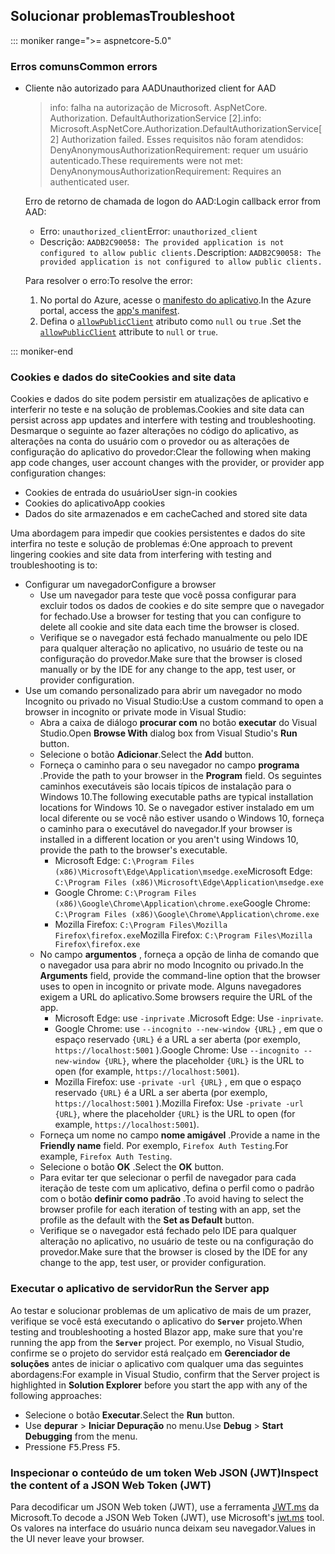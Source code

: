 ## <a name="troubleshoot"></a><span data-ttu-id="7a6ec-101">Solucionar problemas</span><span class="sxs-lookup"><span data-stu-id="7a6ec-101">Troubleshoot</span></span>

::: moniker range=">= aspnetcore-5.0"

### <a name="common-errors"></a><span data-ttu-id="7a6ec-102">Erros comuns</span><span class="sxs-lookup"><span data-stu-id="7a6ec-102">Common errors</span></span>

* <span data-ttu-id="7a6ec-103">Cliente não autorizado para AAD</span><span class="sxs-lookup"><span data-stu-id="7a6ec-103">Unauthorized client for AAD</span></span>

  > <span data-ttu-id="7a6ec-104">info: falha na autorização de Microsoft. AspNetCore. Authorization. DefaultAuthorizationService [2].</span><span class="sxs-lookup"><span data-stu-id="7a6ec-104">info: Microsoft.AspNetCore.Authorization.DefaultAuthorizationService[2] Authorization failed.</span></span> <span data-ttu-id="7a6ec-105">Esses requisitos não foram atendidos: DenyAnonymousAuthorizationRequirement: requer um usuário autenticado.</span><span class="sxs-lookup"><span data-stu-id="7a6ec-105">These requirements were not met: DenyAnonymousAuthorizationRequirement: Requires an authenticated user.</span></span>

  <span data-ttu-id="7a6ec-106">Erro de retorno de chamada de logon do AAD:</span><span class="sxs-lookup"><span data-stu-id="7a6ec-106">Login callback error from AAD:</span></span>

  * <span data-ttu-id="7a6ec-107">Erro: `unauthorized_client`</span><span class="sxs-lookup"><span data-stu-id="7a6ec-107">Error: `unauthorized_client`</span></span>
  * <span data-ttu-id="7a6ec-108">Descrição: `AADB2C90058: The provided application is not configured to allow public clients.`</span><span class="sxs-lookup"><span data-stu-id="7a6ec-108">Description: `AADB2C90058: The provided application is not configured to allow public clients.`</span></span>

  <span data-ttu-id="7a6ec-109">Para resolver o erro:</span><span class="sxs-lookup"><span data-stu-id="7a6ec-109">To resolve the error:</span></span>

  1. <span data-ttu-id="7a6ec-110">No portal do Azure, acesse o [manifesto do aplicativo](/azure/active-directory/develop/reference-app-manifest).</span><span class="sxs-lookup"><span data-stu-id="7a6ec-110">In the Azure portal, access the [app's manifest](/azure/active-directory/develop/reference-app-manifest).</span></span>
  1. <span data-ttu-id="7a6ec-111">Defina o [`allowPublicClient`](/azure/active-directory/develop/reference-app-manifest#allowpublicclient-attribute) atributo como `null` ou `true` .</span><span class="sxs-lookup"><span data-stu-id="7a6ec-111">Set the [`allowPublicClient`](/azure/active-directory/develop/reference-app-manifest#allowpublicclient-attribute) attribute to `null` or `true`.</span></span>

::: moniker-end

### <a name="cookies-and-site-data"></a><span data-ttu-id="7a6ec-112">Cookies e dados do site</span><span class="sxs-lookup"><span data-stu-id="7a6ec-112">Cookies and site data</span></span>

<span data-ttu-id="7a6ec-113">Cookies e dados do site podem persistir em atualizações de aplicativo e interferir no teste e na solução de problemas.</span><span class="sxs-lookup"><span data-stu-id="7a6ec-113">Cookies and site data can persist across app updates and interfere with testing and troubleshooting.</span></span> <span data-ttu-id="7a6ec-114">Desmarque o seguinte ao fazer alterações no código do aplicativo, as alterações na conta do usuário com o provedor ou as alterações de configuração do aplicativo do provedor:</span><span class="sxs-lookup"><span data-stu-id="7a6ec-114">Clear the following when making app code changes, user account changes with the provider, or provider app configuration changes:</span></span>

* <span data-ttu-id="7a6ec-115">Cookies de entrada do usuário</span><span class="sxs-lookup"><span data-stu-id="7a6ec-115">User sign-in cookies</span></span>
* <span data-ttu-id="7a6ec-116">Cookies do aplicativo</span><span class="sxs-lookup"><span data-stu-id="7a6ec-116">App cookies</span></span>
* <span data-ttu-id="7a6ec-117">Dados do site armazenados e em cache</span><span class="sxs-lookup"><span data-stu-id="7a6ec-117">Cached and stored site data</span></span>

<span data-ttu-id="7a6ec-118">Uma abordagem para impedir que cookies persistentes e dados do site interfira no teste e solução de problemas é:</span><span class="sxs-lookup"><span data-stu-id="7a6ec-118">One approach to prevent lingering cookies and site data from interfering with testing and troubleshooting is to:</span></span>

* <span data-ttu-id="7a6ec-119">Configurar um navegador</span><span class="sxs-lookup"><span data-stu-id="7a6ec-119">Configure a browser</span></span>
  * <span data-ttu-id="7a6ec-120">Use um navegador para teste que você possa configurar para excluir todos os dados de cookies e do site sempre que o navegador for fechado.</span><span class="sxs-lookup"><span data-stu-id="7a6ec-120">Use a browser for testing that you can configure to delete all cookie and site data each time the browser is closed.</span></span>
  * <span data-ttu-id="7a6ec-121">Verifique se o navegador está fechado manualmente ou pelo IDE para qualquer alteração no aplicativo, no usuário de teste ou na configuração do provedor.</span><span class="sxs-lookup"><span data-stu-id="7a6ec-121">Make sure that the browser is closed manually or by the IDE for any change to the app, test user, or provider configuration.</span></span>
* <span data-ttu-id="7a6ec-122">Use um comando personalizado para abrir um navegador no modo Incognito ou privado no Visual Studio:</span><span class="sxs-lookup"><span data-stu-id="7a6ec-122">Use a custom command to open a browser in incognito or private mode in Visual Studio:</span></span>
  * <span data-ttu-id="7a6ec-123">Abra a caixa de diálogo **procurar com** no botão **executar** do Visual Studio.</span><span class="sxs-lookup"><span data-stu-id="7a6ec-123">Open **Browse With** dialog box from Visual Studio's **Run** button.</span></span>
  * <span data-ttu-id="7a6ec-124">Selecione o botão **Adicionar**.</span><span class="sxs-lookup"><span data-stu-id="7a6ec-124">Select the **Add** button.</span></span>
  * <span data-ttu-id="7a6ec-125">Forneça o caminho para o seu navegador no campo **programa** .</span><span class="sxs-lookup"><span data-stu-id="7a6ec-125">Provide the path to your browser in the **Program** field.</span></span> <span data-ttu-id="7a6ec-126">Os seguintes caminhos executáveis são locais típicos de instalação para o Windows 10.</span><span class="sxs-lookup"><span data-stu-id="7a6ec-126">The following executable paths are typical installation locations for Windows 10.</span></span> <span data-ttu-id="7a6ec-127">Se o navegador estiver instalado em um local diferente ou se você não estiver usando o Windows 10, forneça o caminho para o executável do navegador.</span><span class="sxs-lookup"><span data-stu-id="7a6ec-127">If your browser is installed in a different location or you aren't using Windows 10, provide the path to the browser's executable.</span></span>
    * <span data-ttu-id="7a6ec-128">Microsoft Edge: `C:\Program Files (x86)\Microsoft\Edge\Application\msedge.exe`</span><span class="sxs-lookup"><span data-stu-id="7a6ec-128">Microsoft Edge: `C:\Program Files (x86)\Microsoft\Edge\Application\msedge.exe`</span></span>
    * <span data-ttu-id="7a6ec-129">Google Chrome: `C:\Program Files (x86)\Google\Chrome\Application\chrome.exe`</span><span class="sxs-lookup"><span data-stu-id="7a6ec-129">Google Chrome: `C:\Program Files (x86)\Google\Chrome\Application\chrome.exe`</span></span>
    * <span data-ttu-id="7a6ec-130">Mozilla Firefox: `C:\Program Files\Mozilla Firefox\firefox.exe`</span><span class="sxs-lookup"><span data-stu-id="7a6ec-130">Mozilla Firefox: `C:\Program Files\Mozilla Firefox\firefox.exe`</span></span>
  * <span data-ttu-id="7a6ec-131">No campo **argumentos** , forneça a opção de linha de comando que o navegador usa para abrir no modo Incognito ou privado.</span><span class="sxs-lookup"><span data-stu-id="7a6ec-131">In the **Arguments** field, provide the command-line option that the browser uses to open in incognito or private mode.</span></span> <span data-ttu-id="7a6ec-132">Alguns navegadores exigem a URL do aplicativo.</span><span class="sxs-lookup"><span data-stu-id="7a6ec-132">Some browsers require the URL of the app.</span></span>
    * <span data-ttu-id="7a6ec-133">Microsoft Edge: use `-inprivate` .</span><span class="sxs-lookup"><span data-stu-id="7a6ec-133">Microsoft Edge: Use `-inprivate`.</span></span>
    * <span data-ttu-id="7a6ec-134">Google Chrome: use `--incognito --new-window {URL}` , em que o espaço reservado `{URL}` é a URL a ser aberta (por exemplo, `https://localhost:5001` ).</span><span class="sxs-lookup"><span data-stu-id="7a6ec-134">Google Chrome: Use `--incognito --new-window {URL}`, where the placeholder `{URL}` is the URL to open (for example, `https://localhost:5001`).</span></span>
    * <span data-ttu-id="7a6ec-135">Mozilla Firefox: use `-private -url {URL}` , em que o espaço reservado `{URL}` é a URL a ser aberta (por exemplo, `https://localhost:5001` ).</span><span class="sxs-lookup"><span data-stu-id="7a6ec-135">Mozilla Firefox: Use `-private -url {URL}`, where the placeholder `{URL}` is the URL to open (for example, `https://localhost:5001`).</span></span>
  * <span data-ttu-id="7a6ec-136">Forneça um nome no campo **nome amigável** .</span><span class="sxs-lookup"><span data-stu-id="7a6ec-136">Provide a name in the **Friendly name** field.</span></span> <span data-ttu-id="7a6ec-137">Por exemplo, `Firefox Auth Testing`.</span><span class="sxs-lookup"><span data-stu-id="7a6ec-137">For example, `Firefox Auth Testing`.</span></span>
  * <span data-ttu-id="7a6ec-138">Selecione o botão **OK** .</span><span class="sxs-lookup"><span data-stu-id="7a6ec-138">Select the **OK** button.</span></span>
  * <span data-ttu-id="7a6ec-139">Para evitar ter que selecionar o perfil de navegador para cada iteração de teste com um aplicativo, defina o perfil como o padrão com o botão **definir como padrão** .</span><span class="sxs-lookup"><span data-stu-id="7a6ec-139">To avoid having to select the browser profile for each iteration of testing with an app, set the profile as the default with the **Set as Default** button.</span></span>
  * <span data-ttu-id="7a6ec-140">Verifique se o navegador está fechado pelo IDE para qualquer alteração no aplicativo, no usuário de teste ou na configuração do provedor.</span><span class="sxs-lookup"><span data-stu-id="7a6ec-140">Make sure that the browser is closed by the IDE for any change to the app, test user, or provider configuration.</span></span>

### <a name="run-the-server-app"></a><span data-ttu-id="7a6ec-141">Executar o aplicativo de servidor</span><span class="sxs-lookup"><span data-stu-id="7a6ec-141">Run the Server app</span></span>

<span data-ttu-id="7a6ec-142">Ao testar e solucionar problemas de um aplicativo de mais de um prazer, verifique se você está executando o aplicativo do **`Server`** projeto.</span><span class="sxs-lookup"><span data-stu-id="7a6ec-142">When testing and troubleshooting a hosted Blazor app, make sure that you're running the app from the **`Server`** project.</span></span> <span data-ttu-id="7a6ec-143">Por exemplo, no Visual Studio, confirme se o projeto do servidor está realçado em **Gerenciador de soluções** antes de iniciar o aplicativo com qualquer uma das seguintes abordagens:</span><span class="sxs-lookup"><span data-stu-id="7a6ec-143">For example in Visual Studio, confirm that the Server project is highlighted in **Solution Explorer** before you start the app with any of the following approaches:</span></span>

* <span data-ttu-id="7a6ec-144">Selecione o botão **Executar**.</span><span class="sxs-lookup"><span data-stu-id="7a6ec-144">Select the **Run** button.</span></span>
* <span data-ttu-id="7a6ec-145">Use **depurar**  >  **Iniciar Depuração** no menu.</span><span class="sxs-lookup"><span data-stu-id="7a6ec-145">Use **Debug** > **Start Debugging** from the menu.</span></span>
* <span data-ttu-id="7a6ec-146">Pressione <kbd>F5</kbd>.</span><span class="sxs-lookup"><span data-stu-id="7a6ec-146">Press <kbd>F5</kbd>.</span></span>

### <a name="inspect-the-content-of-a-json-web-token-jwt"></a><span data-ttu-id="7a6ec-147">Inspecionar o conteúdo de um token Web JSON (JWT)</span><span class="sxs-lookup"><span data-stu-id="7a6ec-147">Inspect the content of a JSON Web Token (JWT)</span></span>

<span data-ttu-id="7a6ec-148">Para decodificar um JSON Web token (JWT), use a ferramenta [JWT.ms](https://jwt.ms/) da Microsoft.</span><span class="sxs-lookup"><span data-stu-id="7a6ec-148">To decode a JSON Web Token (JWT), use Microsoft's [jwt.ms](https://jwt.ms/) tool.</span></span> <span data-ttu-id="7a6ec-149">Os valores na interface do usuário nunca deixam seu navegador.</span><span class="sxs-lookup"><span data-stu-id="7a6ec-149">Values in the UI never leave your browser.</span></span>
